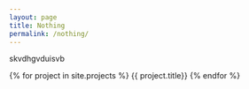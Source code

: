 ```yaml
---
layout: page
title: Nothing
permalink: /nothing/
---
```

skvdhgvduisvb
<section>
    <div class="container">
        <div class="post-list">
			{% for project in site.projects %}
				{{ project.title}}
			<!-- <div class="post-box">
				<div class="post-title">
					<a class="post-title" href="{{post.url | prepend:site.baseurl }}" > {{ post.title }}</a>
				</div>
				<div class="post-excerpt">
					{{ post.content | strip_html | truncatewords:20}}
				</div>
				<div class="posted">
					posted on
					<span class="posted-on">
						{{ post.date | date: "%A, %B %-d, %Y" }}
					</span>
					<span class="in">
						in
					</span>
					<span class="categories-on">
						{% for category in post.categories%}
							{{category}}{% if forloop.last %}{% else %},{% endif %}
						{% endfor %}
					</span>
				</div>
			</div> -->
			{% endfor %}
		</div>
    </div>
</section>
